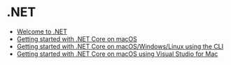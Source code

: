 # .NET

* [Welcome to .NET](https://docs.microsoft.com/en-us/dotnet/welcome)
* [Getting started with .NET Core on macOS](https://docs.microsoft.com/en-us/dotnet/core/tutorials/using-on-macos)
* [Getting started with .NET Core on macOS/Windows/Linux using the CLI](https://docs.microsoft.com/en-us/dotnet/core/tutorials/using-with-xplat-cli)
* [Getting started with .NET Core on macOS using Visual Studio for Mac](https://docs.microsoft.com/en-us/dotnet/core/tutorials/using-on-mac-vs)